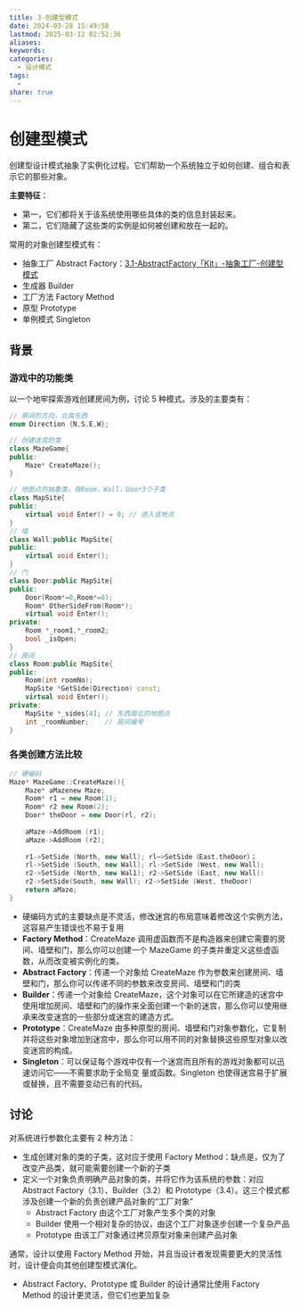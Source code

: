 ```yaml
---
title: 3-创建型模式
date: 2024-03-28 15:49:58
lastmod: 2025-03-12 02:52:36
aliases: 
keywords: 
categories:
  - 设计模式
tags:
  - 
share: true
---
```



# 创建型模式

创建型设计模式抽象了实例化过程。它们帮助一个系统独立于如何创建、组合和表示它的那些对象。

**主要特征**：
- 第一，它们都将关于该系统使用哪些具体的类的信息封装起来。
- 第二，它们隐藏了这些类的实例是如何被创建和放在一起的。


常用的对象创建型模式有：
- 抽象工厂 Abstract Factory：[3.1-AbstractFactory「Kit」-抽象工厂-创建型模式](./3.1-AbstractFactory%E3%80%8CKit%E3%80%8D-%E6%8A%BD%E8%B1%A1%E5%B7%A5%E5%8E%82-%E5%88%9B%E5%BB%BA%E5%9E%8B%E6%A8%A1%E5%BC%8F.md#)
- 生成器 Builder
- 工厂方法 Factory Method
- 原型 Prototype
- 单例模式 Singleton


## 背景

### 游戏中的功能类
以一个地牢探索游戏创建房间为例，讨论 5 种模式。涉及的主要类有：
```cpp
// 房间的方向，北南东西
enum Direction {N,S,E,W}; 

// 创建迷宫的类
class MazeGame{
public:
	Maze* CreateMaze();
}

// 地图点的抽象类，有Room，Wall，Door3个子类
class MapSite{
public:
	virtual void Enter() = 0; // 进入该地点
}
// 墙
class Wall:public MapSite{
public:
	virtual void Enter();
}
// 门
class Door:public MapSite{  
public:
	Door(Room*=0,Room*=0);
	Room* OtherSideFrom(Room*);
	virtual void Enter();
private:
	Room *_room1,*_room2;
	bool _isOpen;
}
// 房间
class Room:public MapSite{
public:
	Room(int roomNo);
	MapSite *GetSide(Direction) const;
	virtual void Enter();
private:
	MapSite *_sides[4]; // 东西南北的地图点
	int _roomNumber;    // 房间编号
}
```

### 各类创建方法比较

```cpp
// 硬编码
Maze* MazeGame::CreateMaze(){
	Maze* aMazenew Maze;
	Room* r1 = new Room(1); 
	Room* r2 new Room(2);
	Door* theDoor = new Door(rl, r2);
	
	aMaze->AddRoom (r1);
	aMaze->AddRoom (r2);
	
	r1->SetSide (North, new Wall); rl—>SetSide（East.theDoor）；
	rl->SetSide (South, new Wall); rl->SetSide (West, new Wall);
	r2->SetSide (North, new Wal1); r2->SetSide (East, new Wall): 
	r2->SetSide(South, new Wall); r2->SetSide (West, theDoor) 
	return aMaze;
}
```

- 硬编码方式的主要缺点是不灵活，修改迷宫的布局意味着修改这个实例方法，这容易产生错误也不易于复用
- **Factory Method**：CreateMaze 调用虚函数而不是构造器来创建它需要的房间、墙壁和门，那么你可以创建一个 MazeGame 的子类并重定义这些虚函数，从而改变被实例化的类。
- **Abstract Factory**：传递一个对象给 CreateMaze 作为参数来创建房间、墙壁和门，那么你可以传递不同的参数来改变房间、墙壁和门的类
- **Builder**：传递一个对象给 CreateMaze，这个对象可以在它所建造的迷宫中使用增加房间、墙壁和门的操作来全面创建一个新的迷宫，那么你可以使用继承来改变迷宫的一些部分或迷宫的建造方式。
- **Prototype**：CreateMaze 由多种原型的房间、墙壁和门对象参数化，它复制并将这些对象增加到迷宫中，那么你可以用不同的对象替换这些原型对象以改变迷宫的构成。
- **Singleton**：可以保证每个游戏中仅有一个迷宫而且所有的游戏对象都可以迅速访问它——不需要求助于全局变 
量或函数。Singleton 也使得迷宫易于扩展或替换，且不需要变动已有的代码。




## 讨论

对系统进行参数化主要有 2 种方法：
- 生成创建对象的类的子类，这对应于使用 Factory Method：缺点是，仅为了改变产品类，就可能需要创建一个新的子类
- 定义一个对象负责明确产品对象的类，并将它作为该系统的参数：对应 Abstract Factory（3.1）、Builder（3.2）和 Prototype（3.4）。这三个模式都涉及创建一个新的负责创建产品对象的“工厂对象”
	- Abstract Factory 由这个工厂对象产生多个类的对象
	- Builder 使用一个相对复杂的协议，由这个工厂对象逐步创建一个复杂产品
	- Prototype 由该工厂对象通过拷贝原型对象来创建产品对象


通常，设计以使用 Factory Method 开始，并且当设计者发现需要更大的灵活性时，设计便会向其他创建型模式演化。
- Abstract Factory、Prototype 或 Builder 的设计通常比使用 Factory Method 的设计更灵活，但它们也更加复杂